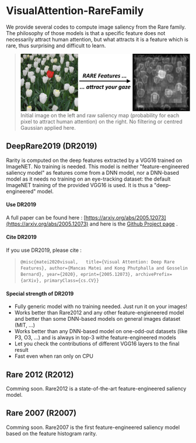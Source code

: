 # VisualAttention-RareFamily

We provide several codes to compute image saliency from the Rare family. The philosophy of those models is that a specific feature does not necessarily attract human attention, but what attracts it is a feature which is rare, thus surprising and difficult to learn. 
> ![Rariy & Saliency](images/rarity.jpg) 
> Initial image on the left and raw saliency map (probability for each pixel to attract human attention) on the right. No filtering or centred Gaussian applied here. 

## DeepRare2019 (DR2019)
Rarity is computed on the deep features extracted by a VGG16 trained on ImageNET. No training is needed. This model is neither "feature-engineered saliency model" as features come from a DNN model, nor a DNN-based model as it needs no training on an eye-tracking dataset: the default ImageNET training of the provided VGG16 is used. It is thus a "deep-engineered" model.

#### Use DR2019
A full paper can be found here : [https://arxiv.org/abs/2005.12073](https://arxiv.org/abs/2005.12073) and here is the [Github Project page](https://github.com/numediart/VisualAttention-DeepRare2019) .

#### Cite DR2019
If you use DR2019, please cite :   
>  `@misc{matei2020visual,  
 title={Visual Attention: Deep Rare Features}, author={Mancas Matei and Kong Phutphalla and Gosselin Bernard}, year={2020}, eprint={2005.12073}, archivePrefix={arXiv}, primaryClass={cs.CV}}`  

#### Special strength of DR2019
* Fully generic model with no training needed. Just run it on your images!
* Works better than Rare2012 and any other feature-engieneered model and better than some DNN-based models on general images dataset (MIT, ...)
* Works better than any DNN-based model on one-odd-out datasets (like P3, O3, ...) and is always in top-3 withe feature-engineered models
* Let you check the contributions of different VGG16 layers to the final result
* Fast even when ran only on CPU

## Rare 2012 (R2012)

Comming soon. Rare2012 is a state-of-the-art feature-engineered saliency model. 


## Rare 2007 (R2007)

Comming soon. Rare2007 is the first feature-engineered saliency model based on the feature histogram rarity. 
